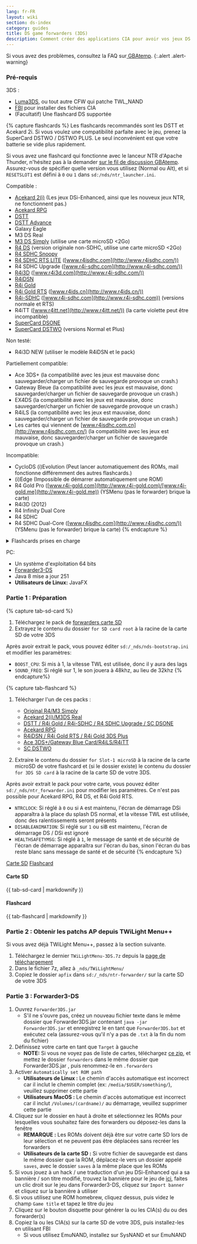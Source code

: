 ```yaml
---
lang: fr-FR
layout: wiki
section: ds-index
category: guides
title: DS game forwarders (3DS)
description: Comment créer des applications CIA pour avoir vos jeux DS dans le menu d'accueil de votre 3DS
---
```


Si vous avez des problèmes, consultez la FAQ sur[ GBAtemp](https://gbatemp.net/threads/nds-forwarder-cias-for-your-home-menu.426174/).
{:.alert .alert-warning}

### Pré-requis

3DS :
- [Luma3DS](https://github.com/lumateam/luma3ds/releases), ou tout autre CFW qui patche TWL_NAND
- [FBI](https://github.com/Steveice10/FBI/releases) pour installer des fichiers CIA
- (Facultatif) Une flashcard DS supportée

{% capture flashcards %}
Les flashcards recommandés sont les DSTT et Acekard 2i. Si vous voulez une compatibilité parfaite avec le jeu, prenez la SuperCard DSTWO / DSTWO PLUS. Le seul inconvénient est que votre batterie se vide plus rapidement.

Si vous avez une flashcard qui fonctionne avec le lanceur NTR d'Apache Thunder, n'hésitez pas à la demander [sur le fil de discussion GBAtemp](https://gbatemp.net/threads/nds-forwarder-cias-for-your-home-menu.426174/). Assurez-vous de spécifier quelle version vous utilisez (Normal ou Alt), et si `RESETSLOT1` est défini à `0` ou `1` dans `sd:/nds/ntr_launcher.ini`.

Compatible :
- [Acekard 2(i)](http://www.nds-card.com/ProShow.asp?ProID=160) (Les jeux DSi-Enhanced, ainsi que les nouveux jeux NTR, ne fonctionnent pas.)
- [Acekard RPG](http://wiki.gbatemp.net/wiki/Acekard_RPG)
- [DSTT](http://www.nds-card.com/ProShow.asp?ProID=157)
- [DSTT Advance](http://kaze-tado.way-nifty.com/moo/images/2008/11/19/200811202.jpg)
- Galaxy Eagle
- M3 DS Real
- [M3 DS Simply](https://farm2.static.flickr.com/1333/752793411_d91b182eb7.jpg) (utilise une carte microSD <2Go)
- [R4 DS](http://www.nds-card.com/ProShow.asp?ProID=141) (version originale non-SDHC, utilise une carte microSD <2Go)
- [R4 SDHC Snoopy](http://www.nds-card.com/ProShow.asp?ProID=567)
- [R4 SDHC RTS LITE](http://www.nds-card.com/ProShow.asp?ProID=450) ([www.r4isdhc.com](http://www.r4isdhc.com/))
- R4 SDHC Upgrade ([www.r4i-sdhc.com](http://www.r4i-sdhc.com/))
- [R4i3D](http://www.3ds-cart.com/en/other-flashcarts/35-r4i3d-revolution-cart-for-3ds-dsi-dsl-ds.html) ([www.r4i3d.com](http://www.r4i-sdhc.com/))
- [R4iDSN](http://3ds-flashcard.com/home/28-r4idsn-3ds.html)
- [R4i Gold](http://www.nds-card.com/ProShow.asp?ProID=330)
- [R4i Gold RTS](http://www.nds-card.com/ProShow.asp?ProID=149) ([www.r4ids.cn](http://www.r4ids.cn/))
- [R4i-SDHC](http://www.nds-card.com/ProShow.asp?ProID=146) ([www.r4i-sdhc.com](http://www.r4i-sdhc.com)) (versions normale et RTS)
- R4iTT ([www.r4itt.net](http://www.r4itt.net/)) (la carte violette peut être incompatible)
- [SuperCard DSONE](http://wiki.gbatemp.net/wiki/SuperCard_DSONEi)
- [SuperCard DSTWO](http://www.nds-card.com/ProShow.asp?ProID=135) (versions Normal et Plus)

Non testé:
- R4i3D NEW (utiliser le modèle R4iDSN et le pack)

Partiellement compatible:
- Ace 3DS+ (la compatibilité avec les jeux est mauvaise donc sauvegarder/charger un fichier de sauvegarde provoque un crash.)
- Gateway Bleue (la compatibilité avec les jeux est mauvaise, donc sauvegarder/charger un fichier de sauvegarde provoque un crash.)
- EX4DS (la compatibilité avec les jeux est mauvaise, donc sauvegarder/charger un fichier de sauvegarde provoque un crash.)
- R4iLS (la compatibilité avec les jeux est mauvaise, donc sauvegarder/charger un fichier de sauvegarde provoque un crash.)
- Les cartes qui viennent de [www.r4isdhc.com.cn](http://www.r4isdhc.com.cn/) (la compatibilité avec les jeux est mauvaise, donc sauvegarder/charger un fichier de sauvegarde provoque un crash.)

Incompatible:
- CycloDS (i)Evolution (Peut lancer automatiquement des ROMs, mail fonctionne différemment des autres flashcards.)
- (i)Edge (Impossible de démarrer automatiquement une ROM)
- R4 Gold Pro ([www.r4i-gold.com](http://www.r4i-gold.com)/[www.r4i-gold.me](http://www.r4i-gold.me)) (YSMenu (pas le forwarder) brique la carte)
- R4i3D (2012)
- R4 Infinity Dual Core
- R4 SDHC
- R4 SDHC Dual-Core ([www.r4isdhc.com](http://www.r4isdhc.com/)) (YSMenu (pas le forwarder) brique la carte)
{% endcapture %}

<details>
    <summary>Flashcards prises en charge</summary>
    <div class="details-content">
        {{ flashcards | markdownify }}
    </div>
</details>

PC:
- Un système d'exploitation 64 bits
- [Forwarder3-DS](https://www.dropbox.com/s/b9de5ii6vm3dxfn/Forwarder3DS-v2.9.6.zip?dl=0)
- Java 8 mise a jour 251
- **Utilisateurs de Linux:** JavaFX

### Partie 1 : Préparation
{% capture tab-sd-card %}
1. Téléchargez le pack de [forwarders carte SD](https://www.dropbox.com/s/k5uaa4jzbtkgm0z/DS%20Game%20Forwarder%20pack%20%283DS%20SD%20Card%29.7z?dl=0)
1. Extrayez le contenu du dossier `for SD card root` à la racine de la carte SD de votre 3DS

Après avoir extrait le pack, vous pouvez éditer `sd:/_nds/nds-bootstrap.ini` et modifier les paramètres:
- `BOOST_CPU`: Si mis à 1, la vitesse TWL est utilisée, donc il y aura des lags
- `SOUND_FREQ`: Si réglé sur 1, le son jouera à 48khz, au lieu de 32khz
{% endcapture%}

{% capture tab-flashcard %}
1. Télécharger l'un de ces packs :
   - [Original R4/M3 Simply](https://www.dropbox.com/s/juxzri7h8bttunh/DS%20Game%20Forwarder%20pack%20%28Original%20R4%2C%20M3%20Simply%29.7z?dl=0)
   - [Acekard 2(i)/M3DS Real](https://www.dropbox.com/s/5elogf885sd62hu/DS%20Game%20Forwarder%20pack%20%28M3DS%20Real%29.7z?dl=0)
   - [DSTT / R4i Gold / R4i-SDHC / R4 SDHC Upgrade / SC DSONE](https://www.dropbox.com/s/xxfmvikwmnvsu63/DS%20Game%20Forwarder%20pack%20%28DSTT%2C%20R4i%20Gold%2C%20R4i-SDHC%2C%20SC%20DSONE%29.7z?dl=0)
   - [Acekard RPG](https://drive.google.com/file/d/0B2_1xHkEp2_6OHVuZEJwU1BKbEU/view?usp=sharing)
   - [R4iDSN / R4i Gold RTS / R4i Gold 3DS Plus](https://www.dropbox.com/s/j8nquh073k9y0h7/DS%20Game%20Forwarder%20pack%20%28R4iDSN%2C%20R4i%20Gold%20RTS%29.7z?dl=0)
   - [Ace 3DS+/Gateway Blue Card/R4iLS/R4iTT](https://www.dropbox.com/s/fd7dzhn8burcq02/DS%20Game%20Forwarder%20pack%20%28Ace3DS%2C%20GW%20Blue%20Card%2C%20R4iTT%29.7z?dl=0)
   - [SC DSTWO](https://www.dropbox.com/s/pyyg0vq8b0nmhqd/DS%20Game%20Forwarder%20pack%20%28SC%20DSTWO%29.7z?dl=0)

1. Extraire le contenu du dossier `for Slot-1 microSD` à la racine de la carte microSD de votre flashcard et (si le dossier existe) le contenu du dossier `for 3DS SD card` à la racine de la carte SD de votre 3DS.

Après avoir extrait le pack pour votre carte, vous pouvez éditer `sd:/_nds/ntr_forwarder.ini` pour modifier les paramètres. Ce n'est pas possible pour Acekard RPG, R4 DS, et R4i Gold RTS.
- `NTRCLOCK`: Si réglé à `0` ou si <kbd class="face">A</kbd> est maintenu, l'écran de démarrage DSi apparaîtra à la place du splash DS normal, et la vitesse TWL est utilisée, donc des ralentissements seront présents
- `DISABLEANIMATION`: Si réglé sur `1` ou si<kbd class="face">B</kbd> est maintenu, l'écran de démarrage DS / DSi est ignoré
- `HEALTHSAFETYMSG`: Si réglé à `1`, le message de santé et de sécurité de l'écran de démarrage apparaîtra sur l'écran du bas, sinon l'écran du bas reste blanc sans message de santé et de sécurité
{% endcapture %}

<div class="tab-container">
    <div class="pb-3">
        <a class="tab-link btn btn-outline-secondary tab-default" href="#tab-sd-card" onclick="openTab(event, 'tab-sd-card')">Carte SD</a>
        <a class="tab-link btn btn-outline-secondary" href="#tab-flashcard" onclick="openTab(event, 'tab-flashcard')">Flashcard</a>
    </div>
    <div id="tab-sd-card">
        <noscript><h4>Carte SD</h4></noscript>
        {{ tab-sd-card | markdownify }}
    </div>
    <div id="tab-flashcard">
        <noscript><h4>Flashcard</h4></noscript>
        {{ tab-flashcard | markdownify }}
    </div>
</div>

### Partie 2 : Obtenir les patchs AP depuis TWiLight Menu++
Si vous avez déjà TWiLight Menu++, passez à la section suivante.
1. Téléchargez le dernier `TWiLightMenu-3DS.7z` depuis la [page de téléchargement](https://github.com/DS-Homebrew/TWiLightMenu/releases)
1. Dans le fichier 7z, allez à `_nds/TWiLightMenu/`
1. Copiez le dossier `apfix` dans `sd:/_nds/ntr-forwarder/` sur la carte SD de votre 3DS

### Partie 3 : Forwarder3-DS
1. Ouvrez `Forwarder3DS.jar`
   - S'il ne s'ouvre pas, créez un nouveau fichier texte dans le même dossier que Forwarder3DS.jar contenant `java -jar Forwarder3DS.jar` et enregistrez le en tant que `Forwarder3DS.bat` et exécutez cela (assurez-vous qu'il n'y a pas de `.txt` à la fin du nom du fichier)
1. Définissez votre carte en tant que `Target` à gauche
   - **NOTE:** Si vous ne voyez pas de liste de cartes, téléchargez [ce zip](https://github.com/Olmectron/olmectron.github.io/archive/master.zip), et mettez le dossier `forwarders` dans le même dossier que Forwarder3DS.jar , puis renommez-le en `.forwarders`
1. Activer `Automatically set ROM path`
   - **Utilisateurs de Linux :** Le chemin d'accès automatique est incorrect car il inclut le chemin complet (ex: `/media/$USER/something/`), veuillez supprimer cette partie
   - **Utilisateurs MacOS :** Le chemin d'accès automatique est incorrect car il inclut `/Volumes/(cardname)/` au démarrage, veuillez supprimer cette partie
1. Cliquez sur le dossier en haut à droite et sélectionnez les ROMs pour lesquelles vous souhaitez faire des forwarders ou déposez-les dans la fenêtre
   - **REMARQUE :** Les ROMs doivent déjà être sur votre carte SD lors de leur sélection et ne peuvent pas être déplacées sans recréer les forwarders
   - **Utilisateurs de la carte SD :** Si votre fichier de sauvegarde est dans le même dossier que la ROM, déplacez-le vers un dossier appelé `saves`, avec le dossier `saves` à la même place que les ROMs
1. Si vous jouez à un hack / une traduction d'un jeu DSi-Enhanced qui a sa bannière / son titre modifié, trouvez la bannière pour le jeu de [ici](https://www.dropbox.com/sh/igr47pr0q5bh4p5/AAA9Dy8VOGfBLUA6KdLDSDW-a?dl=0), faites un clic droit sur le jeu dans Forwarder3-DS, cliquez sur `Import banner `et cliquez sur la bannière à utiliser
1. Si vous utilisez une ROM homebrew, cliquez dessus, puis videz le champ `Game title` et tapez le titre du jeu
1. Cliquez sur le bouton disquette pour générer la ou les CIA(s) du ou des forwarder(s)
1. Copiez la ou les CIA(s) sur la carte SD de votre 3DS, puis installez-les en utilisant FBI
   - Si vous utilisez EmuNAND, installez sur SysNAND et sur EmuNAND
